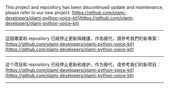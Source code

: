 This project and repository has been discontinued update and maintenance, please refer to our new project: [https://github.com/olami-developers/olami-python-voice-kit](https://github.com/olami-developers/olami-python-voice-kit)
* * *
這個專案和 repository 已經停止更新與維護，作為替代，請參考我們的新專案：[https://github.com/olami-developers/olami-python-voice-kit](https://github.com/olami-developers/olami-python-voice-kit)
* * *
这个项目和 repository 已经停止更新和维护，作为替代，请参考我们的新项目：[https://github.com/olami-developers/olami-python-voice-kit](https://github.com/olami-developers/olami-python-voice-kit)
* * *
